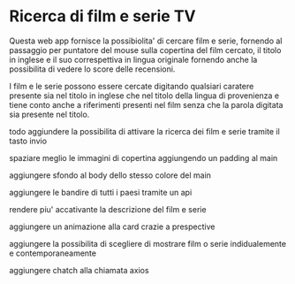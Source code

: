 # Ricerca di film e serie TV

Questa web app fornisce la possibiolita' di cercare film e serie, fornendo al passaggio per puntatore del mouse sulla copertina del film cercato, il titolo in inglese e il suo correspettiva in lingua originale fornendo anche la possibilita di vedere lo score delle recensioni.

I film e le serie possono essere cercate digitando qualsiari caratere presente sia nel titolo in inglese che nel titolo della lingua di provenienza e tiene conto anche a riferimenti presenti nel film senza che la parola digitata sia presente nel titolo.

todo
aggiundere la possibilita di attivare la ricerca dei film e serie tramite il tasto invio

spaziare meglio le immagini di copertina aggiungendo un padding al main

aggiungere sfondo al body dello stesso colore del main

aggiungere le bandire di tutti i paesi tramite un api

rendere piu' accativante la descrizione del film e serie

aggiungere un animazione alla card crazie a prespective

aggiungere la possibilita di scegliere di mostrare film o serie indidualemente e contemporaneamente

aggiungere chatch alla chiamata axios
